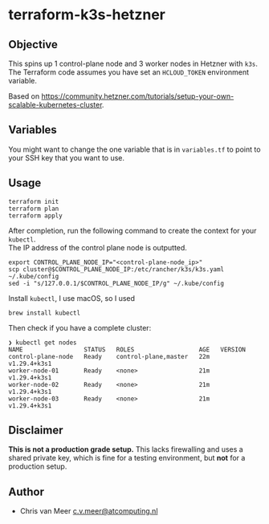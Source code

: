 # terraform-k3s-hetzner

## Objective

This spins up 1 control-plane node and 3 worker nodes in Hetzner with `k3s`.  
The Terraform code assumes you have set an `HCLOUD_TOKEN` environment variable.

Based on <https://community.hetzner.com/tutorials/setup-your-own-scalable-kubernetes-cluster>.

## Variables

You might want to change the one variable that is in `variables.tf` to point to
your SSH key that you want to use.

## Usage

```shell
terraform init
terraform plan
terraform apply
```

After completion, run the following command to create the context for your `kubectl`.  
The IP address of the control plane node is outputted.

```shell
export CONTROL_PLANE_NODE_IP="<control-plane-node_ip>"
scp cluster@$CONTROL_PLANE_NODE_IP:/etc/rancher/k3s/k3s.yaml ~/.kube/config
sed -i "s/127.0.0.1/$CONTROL_PLANE_NODE_IP/g" ~/.kube/config
```

Install `kubectl`, I use macOS, so I used

```shell
brew install kubectl
```

Then check if you have a complete cluster:

```shell
❯ kubectl get nodes
NAME                 STATUS   ROLES                  AGE   VERSION
control-plane-node   Ready    control-plane,master   22m   v1.29.4+k3s1
worker-node-01       Ready    <none>                 21m   v1.29.4+k3s1
worker-node-02       Ready    <none>                 21m   v1.29.4+k3s1
worker-node-03       Ready    <none>                 21m   v1.29.4+k3s1
```

## Disclaimer

**This is not a production grade setup.** This lacks firewalling and uses a shared private key, 
which is fine for a testing environment, but **not** for a production setup.

## Author

- Chris van Meer <c.v.meer@atcomputing.nl>
